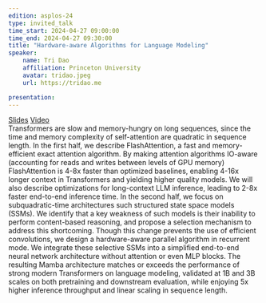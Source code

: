```yaml
---
edition: asplos-24
type: invited_talk
time_start: 2024-04-27 09:00:00
time_end: 2024-04-27 09:30:00
title: "Hardware-aware Algorithms for Language Modeling"
speaker:
    name: Tri Dao 
    affiliation: Princeton University
    avatar: tridao.jpeg  
    url: https://tridao.me

presentation: 
---
```

<a href="https://docs.google.com/presentation/d/11HtZYq8HwepcWbNVM_rTDZJQOM-xJ0VX/edit?usp=sharing&ouid=101722224518348784726&rtpof=true&sd=true">Slides</a> <a href="https://drive.google.com/file/d/19y9IXSWy_7Kk-HgntmM-NBG4Gu-OdjMW/view?usp=share_link">Video</a><br>Transformers are slow and memory-hungry on long sequences, since the time and memory complexity of self-attention are quadratic in sequence length. In the first half, we describe FlashAttention, a fast and memory-efficient exact attention algorithm. By making attention algorithms IO-aware (accounting for reads and writes between levels of GPU memory) FlashAttention is 4-8x faster than optimized baselines, enabling 4-16x longer context in Transformers and yielding higher quality models. We will also describe optimizations for long-context LLM inference, leading to 2-8x faster end-to-end inference time. In the second half, we focus on subquadratic-time architectures such structured state space models (SSMs). We identify that a key weakness of such models is their inability to perform content-based reasoning, and propose a selection mechanism to address this shortcoming. Though this change prevents the use of efficient convolutions, we design a hardware-aware parallel algorithm in recurrent mode. We integrate these selective SSMs into a simplified end-to-end neural network architecture without attention or even MLP blocks. The resulting Mamba architecture matches or exceeds the performance of strong modern Transformers on language modeling, validated at 1B and 3B scales on both pretraining and downstream evaluation, while enjoying 5x higher inference throughput and linear scaling in sequence length.
